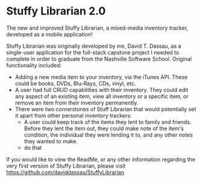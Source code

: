 # Stuffy Librarian 2.0
The new and improved Stuffy Librarian, a mixed-media inventory tracker, developed as a mobile application!

Stuffy Librarian was originally developed by me, David T. Dassau, as a single-user application for the full-stack capstone project I needed to complete in order to graduate from the Nashville Software School. Original functionality included:

- Adding a new media item to your inventory, via the iTunes API. These could be books, DVDs, Blu-Rays, CDs, vinyl, etc.
- A user had full CRUD capabilities with their inventory. They could edit any aspect of an existing item, view all inventory or a specific item, or remove an item from their inventory permanently.
- There were two cornerstones of Stuff Librarian that would potentially set it apart from other personal inventory trackers:
  - A user could keep track of the items they lent to family and friends. Before they lent the item out, they could make note of the item's condition, the individual they were lending it to, and any other notes they wanted to make.
  - do that

If you would like to view the ReadMe, or any other information regarding the very first version of Stuffy Librarian, please visit https://github.com/daviddassau/StuffyLibrarian

